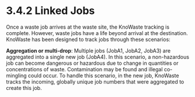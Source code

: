 3.4.2 Linked Jobs
=
Once a waste job arrives at the waste site, the KnoWaste tracking is complete. However, waste jobs have a life beyond arrival at the destination. KnoWaste has been designed to track jobs through these scenarios:

**Aggregation or multi-drop**: Multiple jobs (JobA1, JobA2, JobA3) are aggregated into a single new job (JobA4). In this scenario, a non-hazardous job can become dangerous or hazardous due to change in quantities or concentrations of waste. Contamination may be found and illegal co-mingling could occur. To handle this scenario, in the new job, KnoWaste tracks the incoming, globally unique job numbers that were aggregated to create this job.
